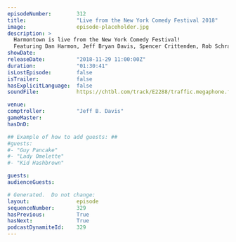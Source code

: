 ```yaml
---
episodeNumber:        312
title:                "Live from the New York Comedy Festival 2018"
image:                episode-placeholder.jpg
description: >
  Harmontown is live from the New York Comedy Festival!
  Featuring Dan Harmon, Jeff Bryan Davis, Spencer Crittenden, Rob Schrab and Steve Levy.
showDate:             
releaseDate:          "2018-11-29 11:00:00Z"
duration:             "01:30:41"
isLostEpisode:        false
isTrailer:            false
hasExplicitLanguage:  false
soundFile:            https://chtbl.com/track/E2288/traffic.megaphone.fm/STA2995642060.mp3?updated=1596578696

venue:                
comptroller:          "Jeff B. Davis"
gameMaster:           
hasDnD:               

## Example of how to add guests: ##
#guests:
#- "Guy Pancake"
#- "Lady Omelette"
#- "Kid Hashbrown"

guests:
audienceGuests:

# Generated.  Do not change:
layout:               episode
sequenceNumber:       329
hasPrevious:          True
hasNext:              True
podcastDynamiteId:    329
---
```


<!-- The episode description will be rendered here -->
<!-- Add your content below here -->

